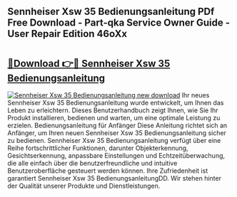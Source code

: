 ## Sennheiser Xsw 35 Bedienungsanleitung PDf Free Download - Part-qka Service Owner Guide - User Repair Edition 46oXx

# <h2><a href="http://df44rr.blite.top/?on=Sennheiser+Xsw+35+Bedienungsanleitung">🔗Download 👉🔴 Sennheiser Xsw 35 Bedienungsanleitung</a></h2>

[![Sennheiser Xsw 35 Bedienungsanleitung new download](https://i.imgur.com/lujVjoI.png)](http://df44rr.blite.top/?on=Sennheiser+Xsw+35+Bedienungsanleitung)
Ihr neues Sennheiser Xsw 35 Bedienungsanleitung wurde entwickelt, um Ihnen das Leben zu erleichtern. Dieses Benutzerhandbuch zeigt Ihnen, wie Sie Ihr Produkt installieren, bedienen und warten, um eine optimale Leistung zu erzielen. Bedienungsanleitung für Anfänger Diese Anleitung richtet sich an Anfänger, um Ihren neuen Sennheiser Xsw 35 Bedienungsanleitung sicher zu bedienen. Sennheiser Xsw 35 Bedienungsanleitung verfügt über eine Reihe fortschrittlicher Funktionen, darunter Objekterkennung, Gesichtserkennung, anpassbare Einstellungen und Echtzeitüberwachung, die alle einfach über die benutzerfreundliche und intuitive Benutzeroberfläche gesteuert werden können. Ihre Zufriedenheit ist garantiert Sennheiser Xsw 35 BedienungsanleitungDD. Wir stehen hinter der Qualität unserer Produkte und Dienstleistungen.
